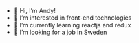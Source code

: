 - 👋 Hi, I’m Andy!
- 👀 I’m interested in front-end technologies
- 🌱 I’m currently learning reactjs and redux
- 💞️ I’m looking for a job in Sweden


<!---
AndyTheMoonWalker/AndyTheMoonWalker is a ✨ special ✨ repository because its `README.md` (this file) appears on your GitHub profile.
You can click the Preview link to take a look at your changes.
--->
